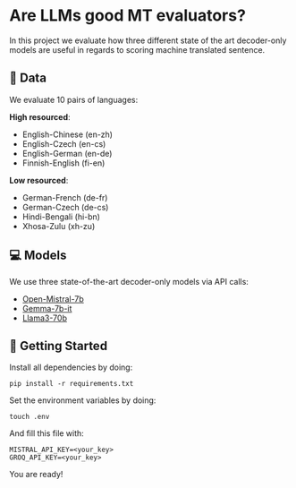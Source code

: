 # Are LLMs good MT evaluators?

In this project we evaluate how three different state of the art decoder-only models are useful in regards to scoring machine translated sentence.

## 📝 Data

We evaluate 10 pairs of languages:

**High resourced**:
* English-Chinese (en-zh)
* English-Czech (en-cs)
* English-German (en-de)
* Finnish-English (fi-en)

**Low resourced**:
* German-French (de-fr)
* German-Czech (de-cs)
* Hindi-Bengali (hi-bn)
* Xhosa-Zulu (xh-zu)

## 💻 Models

We use three state-of-the-art decoder-only models via API calls:

* [Open-Mistral-7b](https://mistral.ai/news/announcing-mistral-7b/)
* [Gemma-7b-it](https://ai.google.dev/gemma/docs) 
* [Llama3-70b](https://llama.meta.com/llama3/)

## 🚀 Getting Started

Install all dependencies by doing:

```terminal
pip install -r requirements.txt
```

Set the environment variables by doing:

```terminal
touch .env
```

And fill this file with:
```
MISTRAL_API_KEY=<your_key>
GROQ_API_KEY=<your_key>
```
You are ready!
